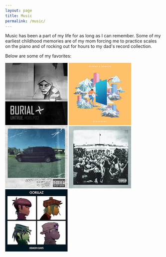 ```yaml
---
layout: page
title: Music
permalink: /music/
---
```


Music has been a part of my life for as long as I can remember. Some of my earliest childhood memories are of my mom forcing me to practice scales on the piano and of rocking out for hours to my dad's record collection.

Below are some of my favorites:

[![Untrue](/images/music/Untrue.jpg "Untrue by Burial")](https://burial.bandcamp.com/album/untrue)  [![Discovery](/images/music/Discovery.jpg "Discovery by Rivers & Robots")](https://riversrobots.lnk.to/Discovery)  [![good kid, mAAd city](/images/music/GKMC.jpg "good kid, mAAd city by Kendrick Lamar")](https://www.amazon.com/good-city-Deluxe-Explicit-Vers/dp/B00BU987C8)  [![To Pimp a Butterfly](/images/music/2PAB.jpg "To Pimp a Butterfly by Kendrick Lamar")](https://www.amazon.com/Pimp-Butterfly-Kendrick-Lamar/dp/B00UDDM7K0)  [![Demon Days](/images/music/DemonDays.jpg "Demon Days by Gorillaz")](https://www.amazon.com/Demon-Days-Gorillaz/dp/B00082IJ08)  
